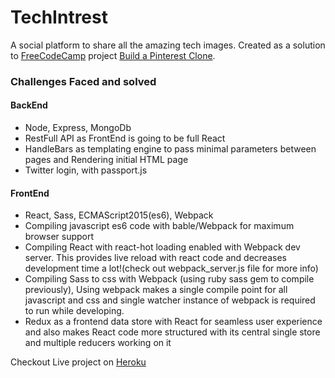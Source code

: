 # TechIntrest
A social platform to share all the amazing tech images. Created as a solution to [FreeCodeCamp](https://www.freecodecamp.com/) project [Build a Pinterest Clone](https://www.freecodecamp.com/challenges/build-a-pinterest-clone).

### Challenges Faced and solved
#### BackEnd
+ Node, Express, MongoDb
+ RestFull API as FrontEnd is going to be full React
+ HandleBars as templating engine to pass minimal parameters between pages and Rendering initial HTML page
+ Twitter login, with passport.js

#### FrontEnd
+ React, Sass, ECMAScript2015(es6), Webpack
+ Compiling javascript es6 code with bable/Webpack for maximum browser support
+ Compiling React with react-hot loading enabled with Webpack dev server. This provides live reload with react code and decreases development time a lot!(check out webpack_server.js file for more info)
+ Compiling Sass to css with Webpack (using ruby sass gem to compile previously), Using webpack makes a single compile point for all javascript and css and single watcher instance of webpack is required to run while developing.
+ Redux as a frontend data store with React for seamless user experience and also makes React code more structured with its central single store and multiple reducers working on it


Checkout Live project on [Heroku](https://techintrest15.herokuapp.com/)
